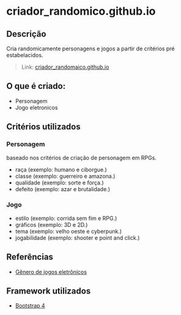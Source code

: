 # criador_randomico.github.io

## Descrição
Cria randomicamente personagens e jogos a partir de critérios pré estabelacidos.
> Link: [criador_randomaico.github.io](https://marcosramon00.github.io/criador_randomico.github.io/)

## O que é criado:
- Personagem
- Jogo eletronicos

## Critérios utilizados
### Personagem
baseado nos critérios de criação de personagem em RPGs.

- raça (exemplo: humano e ciborgue.)
- classe (exemplo: guerreiro e amazona.)
- qualidade (exemplo: sorte e força.)
- defeito (exemplo: azar e brutalidade.)

### Jogo
- estilo (exemplo: corrida sem fim e RPG.)
- gráficos (exemplo: 3D e 2D.)
- tema (exemplo: velho oeste e cyberpunk.)
- jogabilidade (exemplo: shooter e point and click.)

## Referências
- [Gênero de jogos eletrônicos](https://pt.wikipedia.org/wiki/G%C3%AAneros_de_jogos_eletr%C3%B4nicos#Gr%C3%A1ficos)

## Framework utilizados
- [Bootstrap 4](https://getbootstrap.com/)
